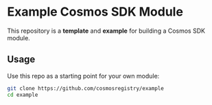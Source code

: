 # Example Cosmos SDK Module

This repository is a **template** and **example** for building a Cosmos SDK module.

## Usage

Use this repo as a starting point for your own module:

```bash
git clone https://github.com/cosmosregistry/example 
cd example
